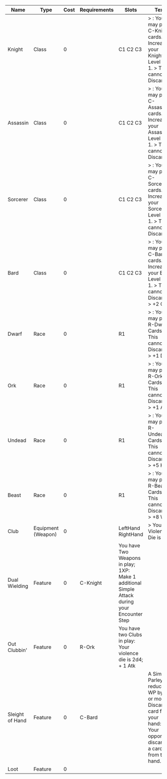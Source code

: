 Name | Type | Cost | Requirements | Slots | Text
|--- |---|--- |---|---|---|
Knight | Class | 0 | | C1 C2 C3 | > : You may play C-Knight cards. > : Increase your Knight Level by 1. > This cannot be Discarded
Assassin | Class | 0 || C1 C2 C3 | > : You may play C-Assassin cards. > : Increase your Assassin Level by 1. > This cannot be Discarded
Sorcerer | Class | 0 || C1 C2 C3 | > : You may play C-Sorcerer cards. > : Increase your Sorcerer Level by 1. > This cannot be Discarded
Bard | Class | 0 || C1 C2 C3 | > : You may play C-Bard cards. > : Increase your Bard Level by 1. > This cannot be Discarded > +2 Cha
Dwarf | Race | 0 | |R1 | > : You may play R-Dwarf Cards. > This cannot be Discarded > +1 Def
Ork | Race | 0 | |R1 | > : You may play R-Ork Cards. > This cannot be Discarded > +1 Atk
Undead | Race | 0 | |R1  | > : You may play R-Undead Cards. > This cannot be Discarded > +5 HP
Beast | Race | 0 || R1 | > : You may play R-Beast Cards. > This cannot be Discarded > +8 WP
Club | Equipment (Weapon) | 0 | | LeftHand RightHand | > Your Violence Die is 1d4
Dual Wielding | Feature | 0 | C-Knight | You have Two Weapons in play; 1XP: Make 1 additional Simple Attack during your Encounter Step
Out Clubbin' | Feature | 0 | R-Ork | You have two Clubs in play: Your violence die is 2d4; + 1 Atk
Sleight of Hand | Feature | 0 | C-Bard | | A Simple Parley reduces WP by 3 or more; Discard a card from your hand: Your opponent discards a card from their hand.
Loot | Feature | 0 | |  | | 






